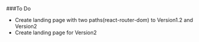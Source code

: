 
###To Do
* Create landing page with two paths(react-router-dom) to Version1.2 and Version2
* Create landing page for Version2

